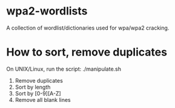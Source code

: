 # wpa2-wordlists

A collection of wordlist/dictionaries used for wpa/wpa2 cracking.

# How to sort, remove duplicates
On UNIX/Linux, run the script:
./manipulate.sh

1. Remove duplicates
2. Sort by length
3. Sort by [0-9][A-Z]
4. Remove all blank lines
